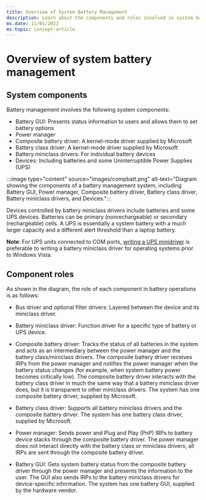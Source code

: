 ```yaml
---
title: Overview of System Battery Management
description: Learn about the components and roles involved in system battery management, including battery GUI, power manager, and various drivers.
ms.date: 11/01/2023
ms.topic: concept-article
---
```


# Overview of system battery management

## System components

Battery management involves the following system components:

- Battery GUI: Presents status information to users and allows them to set battery options
- Power manager
- Composite battery driver: A kernel-mode driver supplied by Microsoft
- Battery class driver: A kernel-mode driver supplied by Microsoft
- Battery miniclass drivers: For individual battery devices
- Devices: Including batteries and some Uninterruptible Power Supplies (UPS)

:::image type="content" source="images/compbatt.png" alt-text="Diagram showing the components of a battery management system, including Battery GUI, Power manager, Composite battery driver, Battery class driver, Battery miniclass drivers, and Devices.":::

Devices controlled by battery miniclass drivers include batteries and some UPS devices. Batteries can be primary (nonrechargeable) or secondary (rechargeable) cells. A UPS is essentially a system battery with a much larger capacity and a different alert threshold than a laptop battery.

**Note**: For UPS units connected to COM ports, [writing a UPS minidriver](writing-ups-minidrivers.md) is preferable to writing a battery miniclass driver for operating systems prior to Windows Vista.

## Component roles

As shown in the diagram, the role of each component in battery operations is as follows:

- Bus driver and optional filter drivers: Layered between the device and its miniclass driver.

- Battery miniclass driver: Function driver for a specific type of battery or UPS device.

- Composite battery driver: Tracks the status of all batteries in the system and acts as an intermediary between the power manager and the battery class/miniclass drivers. The composite battery driver receives IRPs from the power manager and notifies the power manager when the battery status changes (for example, when system battery power becomes critically low). The composite battery driver interacts with the battery class driver in much the same way that a battery miniclass driver does, but it is transparent to other miniclass drivers. The system has one composite battery driver, supplied by Microsoft.

- Battery class driver: Supports all battery miniclass drivers and the composite battery driver. The system has one battery class driver, supplied by Microsoft.

- Power manager: Sends power and Plug and Play (PnP) IRPs to battery device stacks through the composite battery driver. The power manager does not interact directly with the battery class or miniclass drivers; all IRPs are sent through the composite battery driver.

- Battery GUI: Gets system battery status from the composite battery driver through the power manager and presents the information to the user. The GUI also sends IRPs to the battery miniclass drivers for device-specific information. The system has one battery GUI, supplied by the hardware vendor.
